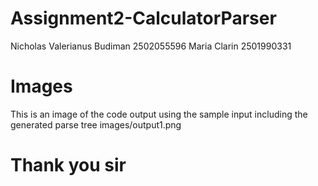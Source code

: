 # Assignment2-CalculatorParser
Nicholas Valerianus Budiman 2502055596 
Maria Clarin 2501990331
# Images
This is an image of the code output using the sample input including the generated parse tree 
images/output1.png

# Thank you sir
